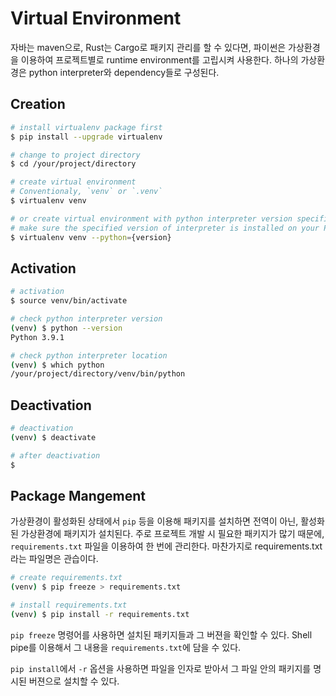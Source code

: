 # Virtual Environment

자바는 maven으로, Rust는 Cargo로 패키지 관리를 할 수 있다면,
파이썬은 가상환경을 이용하여 프로젝트별로 runtime environment를 고립시켜 사용한다.
하나의 가상환경은 python interpreter와 dependency들로 구성된다.

## Creation

```sh
# install virtualenv package first
$ pip install --upgrade virtualenv

# change to project directory
$ cd /your/project/directory

# create virtual environment
# Conventionaly, `venv` or `.venv`
$ virtualenv venv

# or create virtual environment with python interpreter version specified
# make sure the specified version of interpreter is installed on your PC
$ virtualenv venv --python={version}
```

## Activation

```sh
# activation
$ source venv/bin/activate

# check python interpreter version
(venv) $ python --version
Python 3.9.1

# check python interpreter location
(venv) $ which python
/your/project/directory/venv/bin/python
```

## Deactivation

```sh
# deactivation
(venv) $ deactivate

# after deactivation
$ 
```

## Package Mangement

가상환경이 활성화된 상태에서 `pip` 등을 이용해 패키지를 설치하면 전역이 아닌, 활성화된 가상환경에 패키지가 설치된다.
주로 프로젝트 개발 시 필요한 패키지가 많기 때문에, `requirements.txt` 파일을 이용하여 한 번에 관리한다.
마찬가지로 requirements.txt라는 파일명은 관습이다.

```sh
# create requirements.txt
(venv) $ pip freeze > requirements.txt

# install requirements.txt
(venv) $ pip install -r requirements.txt
```

`pip freeze` 명령어를 사용하면 설치된 패키지들과 그 버젼을 확인할 수 있다.
Shell pipe를 이용해서 그 내용을 `requirements.txt`에 담을 수 있다.

`pip install`에서 `-r` 옵션을 사용하면 파일을 인자로 받아서 그 파일 안의 패키지를 명시된 버젼으로 설치할 수 있다.
